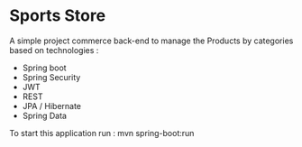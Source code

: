 # Sports Store
A simple project commerce back-end to manage the Products by categories based on technologies :

- Spring boot
- Spring Security
- JWT
- REST
- JPA / Hibernate
- Spring Data

To start this application run : mvn spring-boot:run
